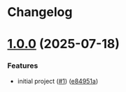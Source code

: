 # Changelog


# [1.0.0](https://github.com/gasbrieo/dotnet-cleanarch/commits/v1.0.0) (2025-07-18)


### Features

- initial project ([#1](https://github.com/gasbrieo/dotnet-cleanarch/issues/1)) ([e84951a](https://github.com/gasbrieo/dotnet-cleanarch/commit/e9f6e8595a86bd7ea198a1bedd5a4e202e617c9d))
